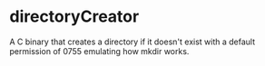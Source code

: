# directoryCreator
A C binary that creates a directory if it doesn't exist with a default permission of 0755 emulating how mkdir works.
